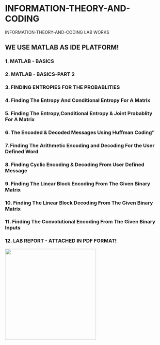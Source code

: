 # INFORMATION-THEORY-AND-CODING
INFORMATION-THEORY-AND-CODING LAB WORKS 
<H2> WE USE MATLAB AS IDE PLATFORM! </H2>
<H3> 1. MATLAB - BASICS </H3>
<H3> 2. MATLAB - BASICS-PART 2 </H3>
<H3> 3. FINDING ENTROPIES FOR THE PROBABLITIES </H3>
<H3> 4. Finding The Entropy And Conditional Entropy For A Matrix </H3>
<H3> 5. Finding The Entropy,Conditional Entropy & Joint Probablity For A Matrix </H3>
<H3> 6. The Encoded & Decoded Messages Using Huffman Coding” </H3>
<H3> 7. Finding The Arithmetic Encoding and Decoding For the User Defined Word </H3>
<H3> 8. Finding Cyclic Encoding & Decoding From User Defined Message </H3>
<H3> 9. Finding The Linear Block Encoding From The Given Binary Matrix </H3>
<H3> 10. Finding The Linear Block Decoding From The Given Binary Matrix </H3>
<H3> 11. Finding The Convolutional Encoding From The Given Binary Inputs </H3>
<H3> 12. LAB REPORT - ATTACHED IN PDF FORMAT! </H3>
<img src="https://www.google.com/imgres?imgurl=https%3A%2F%2Fugc.futurelearn.com%2Fuploads%2Fimages%2F39%2F6c%2F396cf58f-6be9-43d5-9c9e-c686ab17c7bb.jpg&imgrefurl=https%3A%2F%2Fwww.futurelearn.com%2Fcourses%2Fcryptography&tbnid=wI7D5IBXEHmSRM&vet=12ahUKEwin3eyErbb1AhUhjtgFHYo3AYUQMyg9egQIARBT..i&docid=thpWDquFrbDnIM&w=3493&h=2124&itg=1&q=information%20theory%20and%20coding%20LOGO&hl=en&ved=2ahUKEwin3eyErbb1AhUhjtgFHYo3AYUQMyg9egQIARBT"  width="300" height="300">

